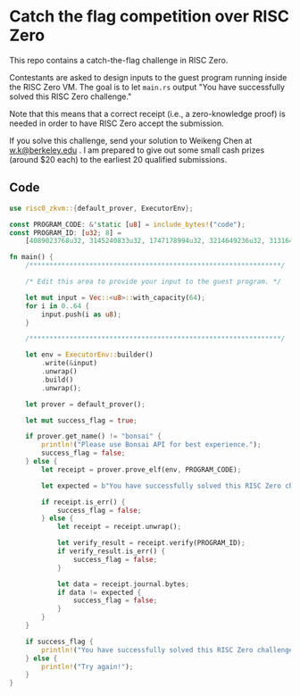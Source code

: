 # Catch the flag competition over RISC Zero

This repo contains a catch-the-flag challenge in RISC Zero. 

Contestants are asked to design inputs to the guest program running inside the RISC Zero VM. The goal is to let `main.rs` output "You have successfully solved this RISC Zero challenge."

Note that this means that a correct receipt (i.e., a zero-knowledge proof) is needed in order to have RISC Zero accept the submission.

If you solve this challenge, send your solution to Weikeng Chen at w.k@berkeley.edu . 
I am prepared to give out some small cash prizes (around $20 each) to the earliest 20 qualified submissions.

## Code
```rust
use risc0_zkvm::{default_prover, ExecutorEnv};

const PROGRAM_CODE: &'static [u8] = include_bytes!("code");
const PROGRAM_ID: [u32; 8] =
    [4089023768u32, 3145240833u32, 1747178994u32, 3214649236u32, 3131642364u32, 1474811960u32, 1082230595u32, 3832750910u32];

fn main() {
    /***************************************************************/

    /* Edit this area to provide your input to the guest program. */

    let mut input = Vec::<u8>::with_capacity(64);
    for i in 0..64 {
        input.push(i as u8);
    }

    /***************************************************************/

    let env = ExecutorEnv::builder()
        .write(&input)
        .unwrap()
        .build()
        .unwrap();

    let prover = default_prover();

    let mut success_flag = true;

    if prover.get_name() != "bonsai" {
        println!("Please use Bonsai API for best experience.");
        success_flag = false;
    } else {
        let receipt = prover.prove_elf(env, PROGRAM_CODE);

        let expected = b"You have successfully solved this RISC Zero challenge.".to_vec();

        if receipt.is_err() {
            success_flag = false;
        } else {
            let receipt = receipt.unwrap();

            let verify_result = receipt.verify(PROGRAM_ID);
            if verify_result.is_err() {
                success_flag = false;
            }

            let data = receipt.journal.bytes;
            if data != expected {
                success_flag = false;
            }
        }
    }

    if success_flag {
        println!("You have successfully solved this RISC Zero challenge.");
    } else {
        println!("Try again!");
    }
}
```

